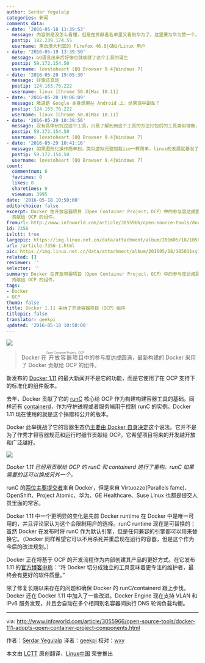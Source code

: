 ```yaml
---
author: Serdar Yegulalp
categories: 新闻
comments_data:
- date: '2016-05-18 11:39:53'
  message: 内容倒是没怎么看懂，但是在贡献者名单里又看到华为了。这里要为华为赞一个。经常能在著名的开源项目里看到华为的身影～
  postip: 182.239.174.55
  username: 来自澳大利亚的 Firefox 46.0|GNU/Linux 用户
- date: '2016-05-19 13:39:50'
  message: GO语言出来后好像也就成就了这个工具的诞生
  postip: 59.172.154.50
  username: lovetoheart [QQ Browser 9.4|Windows 7]
- date: '2016-05-20 19:05:30'
  message: 好像还真是
  postip: 124.163.76.222
  username: linux [Chrome 50.0|Mac 10.11]
- date: '2016-05-20 19:06:09'
  message: 难道是 Google 本身想用在 Android 上，结果误中副车？
  postip: 124.163.76.222
  username: linux [Chrome 50.0|Mac 10.11]
- date: '2016-05-29 10:39:56'
  message: 没有具体研究过这个工具，只是了解到用这个工具的方法打包后的工具类似镜像，如果用在linux上，让这个方法代替包管理，所有的软件打包成镜像自带所需要的依赖或者串联镜像形成一种大型执行体镜像组，哪么linux包管理就离统一标准不远了
  postip: 59.172.154.50
  username: lovetoheart [QQ Browser 9.4|Windows 7]
- date: '2016-05-29 10:41:16'
  message: 如果图形化操作简单到，类似虚拟光驱加载iso一样简单，linux的发展就暴发了
  postip: 59.172.154.50
  username: lovetoheart [QQ Browser 9.4|Windows 7]
count:
  commentnum: 6
  favtimes: 0
  likes: 0
  sharetimes: 0
  viewnum: 3995
date: '2016-05-18 10:50:00'
editorchoice: false
excerpt: Docker 在开放容器项目（Open Container Project，OCP）中的参与度达成圆满，最新构建的 Docker 采用了 Docker
  贡献给 OCP 的组件。
fromurl: http://www.infoworld.com/article/3055966/open-source-tools/docker-111-adopts-open-container-project-components.html
id: 7356
islctt: true
largepic: https://img.linux.net.cn/data/attachment/album/201605/18/105011sy3ro39oo97k3vn6.jpg
url: /article-7356-1.html
pic: https://img.linux.net.cn/data/attachment/album/201605/18/105011sy3ro39oo97k3vn6.jpg.thumb.jpg
related: []
reviewer: ''
selector: ''
summary: Docker 在开放容器项目（Open Container Project，OCP）中的参与度达成圆满，最新构建的 Docker 采用了 Docker
  贡献给 OCP 的组件。
tags:
- Docker
- OCP
thumb: false
title: Docker 1.11 采纳了开源容器项目（OCP）组件
titlepic: false
translator: geekpi
updated: '2016-05-18 10:50:00'
---
```


![](/data/attachment/album/201605/18/105011sy3ro39oo97k3vn6.jpg)



> 
> Docker 在<ruby> 开放容器项目 <rp>  （ </rp> <rt>  Open Container Project，OCP </rt> <rp>  ） </rp></ruby>中的参与度达成圆满，最新构建的 Docker 采用了 Docker 贡献给 OCP 的组件。
> 
> 
> 


新发布的 [Docker 1.11](https://blog.docker.com/2016/04/docker-engine-1-11-runc/) 的最大新闻并不是它的功能，而是它使用了在 OCP 支持下的标准化的组件版本。


去年，Docker 贡献了它的 [runC](http://runc.io/) 核心给 OCP 作为构建构建容器工具的基础。同样还有 [containerd](https://containerd.tools/)，作为守护进程或者服务端用于控制 runC 的实例。Docker 1.11 现在使用的就是这个捐赠和公开的版本。


Docker 此举挑战了它的容器生态仍[主要由 Docker 自身决定](http://www.infoworld.com/article/2876801/application-virtualization/docker-reorganization-grows-up.html)这个说法。它并不是为了作秀才将容器规范和运行时细节贡献给 OCP。它希望项目将来的开发越开放和广泛越好。


![](/data/attachment/album/201605/18/105018gj53xjprlj8pko8w.png)


*Docker 1.11 已经用贡献给 OCP 的 runC 和 containerd 进行了重构。runC 如果需要的话可以换成另外一个。*


runC 的[两位主要提交者](https://github.com/opencontainers/runc/graphs/contributors)来自 Docker，但是来自 Virtuozzo(Parallels fame)、OpenShift、Project Atomic、华为、GE Healthcare、Suse Linux 也都是提交人员里面的常客。


Docker 1.11 中一个更明显的变化是先前 Docker runtime 在 Docker 中是唯一可用的，并且评论家认为这个会限制用户的选择。runC runtime 现在是可替换的；虽然 Docker 在发布时将 runC 作为默认引擎，但是任何兼容的引擎都可以用来替换它。（Docker 同样希望它可以不用杀死并重启现在运行的容器，但是这个作为今后的改进规划。）


Docker 正在将基于 OCP 的开发流程作为内部创建其产品的更好方式。在它发布 1.11 的[官方博客中称](https://blog.docker.com/2016/04/docker-engine-1-11-runc/)：“将 Docker 切分成独立的工具意味着更专注的维护者，最终会有更好的软件质量。”


除了修复长期以来存在的问题和确保 Docker 的 runC/containerd 跟上步伐，Docker 还在 Docker 1.11 中加入了一些改进。Docker Engine 现在支持 VLAN 和 IPv6 服务发现，并且会自动在多个相同别名容器间执行 DNS 轮询负载均衡。




---


via: <http://www.infoworld.com/article/3055966/open-source-tools/docker-111-adopts-open-container-project-components.html>


作者：[Serdar Yegulalp](http://www.infoworld.com/author/Serdar-Yegulalp/) 译者：[geekpi](https://github.com/geekpi) 校对：[wxy](https://github.com/wxy)


本文由 [LCTT](https://github.com/LCTT/TranslateProject) 原创翻译，[Linux中国](https://linux.cn/) 荣誉推出